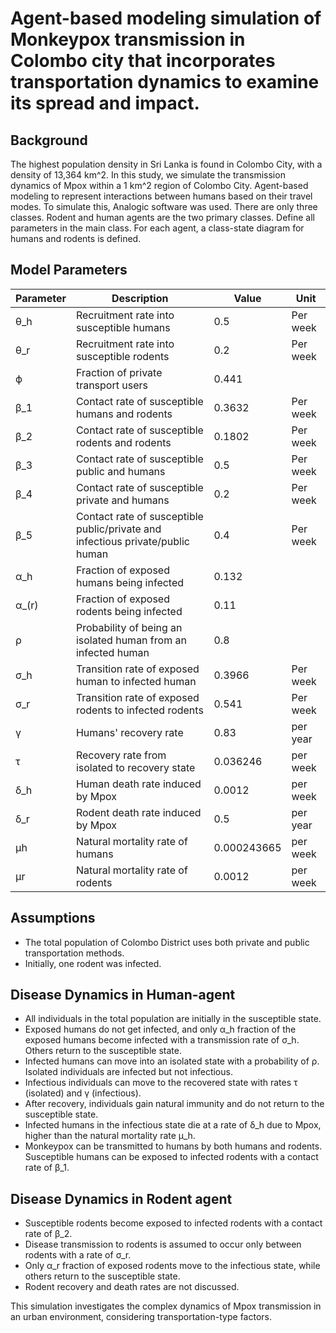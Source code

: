 # Agent-based modeling simulation of Monkeypox transmission in Colombo city that incorporates transportation dynamics to examine its spread and impact.

## Background
The highest population density in Sri Lanka is found in Colombo City, with a density of 13,364 km^2. In this study, we simulate the transmission dynamics of Mpox within a 1 km^2 region of Colombo City. Agent-based modeling to represent interactions between humans based on their travel modes. To simulate this, Analogic software was used. There are only three classes. Rodent and human agents are the two primary classes. Define all parameters in the main class. For each agent, a class-state diagram for humans and rodents is defined.

## Model Parameters

| Parameter | Description                                      | Value     | Unit          |
|-----------|--------------------------------------------------|-----------|---------------|
| θ_h       | Recruitment rate into susceptible humans        | 0.5       | Per week      |
| θ_r       | Recruitment rate into susceptible rodents       | 0.2       | Per week      |
| ϕ         | Fraction of private transport users             | 0.441     |               |
| β_1       | Contact rate of susceptible humans and rodents  | 0.3632    | Per week      |
| β_2       | Contact rate of susceptible rodents and rodents | 0.1802    | Per week      |
| β_3       | Contact rate of susceptible public and humans   | 0.5       | Per week      |
| β_4       | Contact rate of susceptible private and humans  | 0.2       | Per week      |
| β_5       | Contact rate of susceptible public/private and infectious private/public human | 0.4 | Per week |
| α_h       | Fraction of exposed humans being infected       | 0.132     |               |
| α_(r)     | Fraction of exposed rodents being infected      | 0.11      |               |
| ρ         | Probability of being an isolated human from an infected human | 0.8 |             |
| σ_h       | Transition rate of exposed human to infected human | 0.3966 | Per week    |
| σ_r       | Transition rate of exposed rodents to infected rodents | 0.541 | Per week |
| γ         | Humans' recovery rate                           | 0.83      | per year     |
| τ         | Recovery rate from isolated to recovery state   | 0.036246  | per week     |
| δ_h       | Human death rate induced by Mpox                | 0.0012    | per week     |
| δ_r       | Rodent death rate induced by Mpox               | 0.5       | per year     |
| μh        | Natural mortality rate of humans                | 0.000243665 | per week   |
| μr        | Natural mortality rate of rodents               | 0.0012    | per week     |

## Assumptions
- The total population of Colombo District uses both private and public transportation methods.
- Initially, one rodent was infected. 

## Disease Dynamics in Human-agent
- All individuals in the total population are initially in the susceptible state.
- Exposed humans do not get infected, and only α_h fraction of the exposed humans become infected with a transmission rate of σ_h. Others return to the susceptible state.
- Infected humans can move into an isolated state with a probability of ρ. Isolated individuals are infected but not infectious.
- Infectious individuals can move to the recovered state with rates τ (isolated) and γ (infectious).
- After recovery, individuals gain natural immunity and do not return to the susceptible state.
- Infected humans in the infectious state die at a rate of δ_h due to Mpox, higher than the natural mortality rate μ_h.
- Monkeypox can be transmitted to humans by both humans and rodents. Susceptible humans can be exposed to infected rodents with a contact rate of β_1.

##  Disease Dynamics in Rodent agent
- Susceptible rodents become exposed to infected rodents with a contact rate of β_2.
- Disease transmission to rodents is assumed to occur only between rodents with a rate of σ_r.
- Only α_r fraction of exposed rodents move to the infectious state, while others return to the susceptible state.
- Rodent recovery and death rates are not discussed.

This simulation investigates the complex dynamics of Mpox transmission in an urban environment, considering transportation-type factors.

